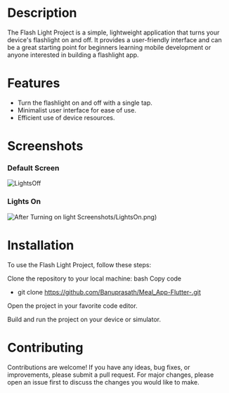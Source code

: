 # Description
The Flash Light Project is a simple, lightweight application that turns your device's flashlight on and off. It provides a user-friendly interface and can be a great starting point for beginners learning mobile development or anyone interested in building a flashlight app.

# Features
- Turn the flashlight on and off with a single tap.
- Minimalist user interface for ease of use.
- Efficient use of device resources.
# Screenshots

### Default Screen
![LightsOff](https://github.com/Banuprasath/Flutter_Flash_Light/assets/92842537/db37ba65-1445-47eb-9971-75584f7cbf6a)

### Lights On
![After Turning on light](https://github.com/Banuprasath/Flutter_Flash_Light/assets/92842537/743663f6-0572-4923-81ab-a2d3ab988d6a)
Screenshots/LightsOn.png)


# Installation

To use the Flash Light Project, follow these steps:

Clone the repository to your local machine:
bash
Copy code
 - git clone https://github.com/Banuprasath/Meal_App-Flutter-.git

Open the project in your favorite code editor.

Build and run the project on your device or simulator.

# Contributing

Contributions are welcome! If you have any ideas, bug fixes, or improvements, please submit a pull request. For major changes, please open an issue first to discuss the changes you would like to make.
